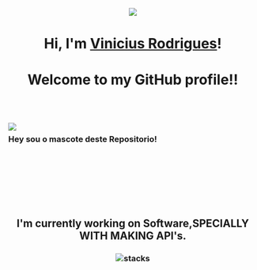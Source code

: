 <p align="center"><img src="https://i.giphy.com/RThN0hOS2GO4M.gif" /></p>
<h1 align="center">Hi, I'm <a href="https://www.edisonlee55.com">Vinicius Rodrigues</a>!</h1>
<h1 align="center">Welcome to my GitHub profile!!</h1>

<br>
<br>
<br>

<img align="left" src="https://orhun.dev/img/crow.png">

### Hey sou o mascote deste Repositorio!

<br>
<br>
<br>

<br>
<br>
<br>

<h2 align="center">I'm currently working on Software,SPECIALLY WITH MAKING API's.</h2>


<h3 align="center">
<img src="https://raw.githubusercontent.com/akasrai/akasrai/master/assets/stack-hills.png" alt="stacks"/>
</h3>